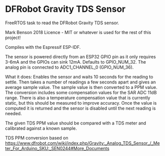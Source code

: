 # DFRobot Gravity TDS Sensor

FreeRTOS task to read the DFRobot Gravity TDS sensor.

Mark Benson 2018
Licence - MIT or whatever is used for the rest of this project!

Compiles with the Espressif ESP-IDF.

The sensor is powered directly from an ESP32 GPIO pin as it only requires 3-6mA and the GPIOs can sink 12mA. Defaults to GPIO_NUM_32.
The analog pin is connected to ADC1_CHANNEL_0 (GPIO_NUM_36).

What it does:
Enables the sensor and waits 10 seconds for the reading to settle.
Then takes a number of readings a few seconds apart and gives an average sample value.
The sample value is then converted to a PPM value. The conversion includes some compensation values for the SAR ADC 11dB range. There is also a temperature compensation value that is currently static, but this should be measured to improve accuracy. 
Once the value is computed it is returned and the sensor is disabled until the next reading is needed.

The given TDS PPM value should be compared with a TDS meter and calibrated against a known sample.

TDS PPM conversion based on https://www.dfrobot.com/wiki/index.php/Gravity:_Analog_TDS_Sensor_/_Meter_For_Arduino_SKU:_SEN0244#More_Documents